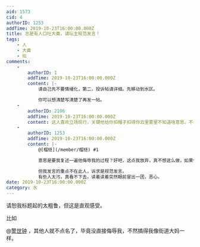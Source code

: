 ```yaml
---
aid: 1573
cid: 4
authorID: 1253
addTime: 2019-10-23T16:00:00.000Z
title: 总是有人口吐大粪，请坛主规范发言！
tags:
    - 人
    - 大粪
    - 坛
comments:
    -
        authorID: 1
        addTime: 2019-10-23T16:00:00.000Z
        content: |-
            请自己先不要情绪化，第二，投诉帖请详细。先移动到水区。

            你可以想清楚写清楚了再发一帖。
    -
        authorID: 2106
        addTime: 2019-10-23T16:00:00.000Z
        content: 这人喜欢立场现行，关键他给你扣帽子扣得你云里雾里不知道啥意思。不在乎他的政治立场，但是他的个人素养的确差了一点。
    -
        authorID: 1253
        addTime: 2019-10-23T16:00:00.000Z
        content: |-
            @[榴梿](/member/榴梿) #1

            意思是要我复述一遍他侮辱我的过程？好吧，这点我放弃，真不想这么做，如果你愿意可以翻看我的历史发言。

            但我发言的重点不在此人，诉求是规范发言。  
            有些人太污，真看不下去，读着读着突然眼前冒出一团，恶心。
date: 2019-10-23T16:00:00.000Z
category: 水
---
```


请恕我标题起的太粗鲁，但这是直观感受。

比如

@[警世钟](/member/警世钟) ，其他人就不点名了，毕竟没直接侮辱我，不然搞得我像街道大妈一样。
